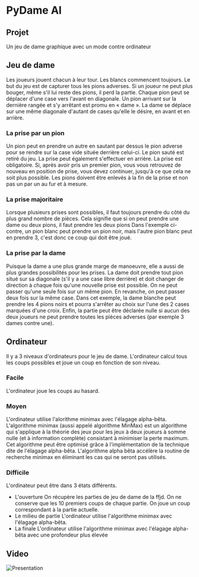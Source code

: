 # PyDame AI

## Projet
Un jeu de dame graphique avec un mode contre ordinateur

## Jeu de dame
Les joueurs jouent chacun à leur tour. Les blancs commencent toujours.
Le but du jeu est de capturer tous les pions adverses.
Si un joueur ne peut plus bouger, même s'il lui reste des pions, il perd la partie.
Chaque pion peut se déplacer d'une case vers l'avant en diagonale.
Un pion arrivant sur la dernière rangée et s'y arrêtant est promu en « dame ».
La dame se déplace sur une même diagonale d'autant de cases qu'elle le désire, en avant et en arrière.

### La prise par un pion

Un pion peut en prendre un autre en sautant par dessus le pion adverse pour se rendre sur la case vide située derrière celui-ci. Le pion sauté est retiré du jeu.
La prise peut également s'effectuer en arrière.
La prise est obligatoire.
Si, après avoir pris un premier pion, vous vous retrouvez de nouveau en position de prise, vous devez continuer, jusqu'à ce que cela ne soit plus possible.
Les pions doivent être enlevés à la fin de la prise et non pas un par un au fur et à mesure.


### La prise majoritaire
Lorsque plusieurs prises sont possibles, il faut toujours prendre du côté du plus grand nombre de pièces.
Cela signifie que si on peut prendre une dame ou deux pions, il faut prendre les deux pions
Dans l'exemple ci-contre, un pion blanc peut prendre un pion noir, mais l'autre pion blanc peut en prendre 3, c'est donc ce coup qui doit être joué.

### La prise par la dame
Puisque la dame a une plus grande marge de manoeuvre, elle a aussi de plus grandes possibilités pour les prises.
La dame doit prendre tout pion situé sur sa diagonale (s'il y a une case libre derrière) et doit changer de direction à chaque fois qu'une  nouvelle prise est possible.
On ne peut passer qu'une seule fois sur un même pion.
En revanche, on peut passer deux fois sur la même case.
Dans cet exemple, la dame blanche peut prendre les 4 pions noirs et pourra s'arrêter au choix sur l'une des 2 cases marquées d'une croix.
Enfin, la partie peut être déclarée nulle si aucun des deux joueurs ne peut prendre toutes les pièces adverses (par exemple 3 dames contre une).

## Ordinateur
Il y a 3 niveaux d'ordinateurs pour le jeu de dame.
L'ordinateur calcul tous les coups possibles et joue un coup en fonction de son niveau.
### Facile
L'ordinateur joue les coups au hasard.
### Moyen
L'ordinateur utilise l'alorithme minimax avec l'élagage alpha-bêta.
L'algorithme minimax (aussi appelé algorithme MinMax) est un algorithme qui s'applique à la théorie des jeux pour les jeux à deux joueurs à somme nulle (et à information complète) consistant à minimiser la perte maximum.
Cet algorithme peut être optimisé grâce à l'implémentation de la technique dite de l'élagage alpha-bêta. L'algorithme alpha bêta accélère la routine de recherche minimax en éliminant les cas qui ne seront pas utilisés. 
### Difficile
L'ordinateur peut être dans 3 états différents.
- L'ouverture
	On récupère les parties de jeu de dame de la ffjd.
	On ne conserve que les 10 premiers coups de chaque partie.
	On joue un coup correspondant à la partie actuelle.
- Le milieu de partie
	L'ordinateur utilise l'algorithme minimax avec l'élagage alpha-bêta.
- La finale
	L'ordinateur utilise l'algorithme minimax avec l'élagage alpha-bêta avec une profondeur plus élevée 

## Video

![Presentation](https://github.com/romanradice/Jeu-De-Dame/blob/main/video/presentation.gif)
